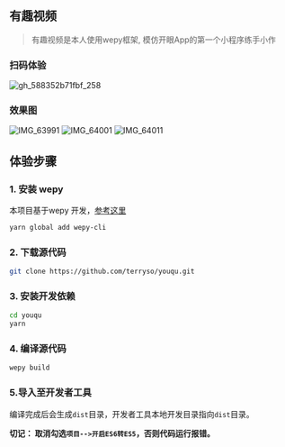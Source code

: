 
## 有趣视频
> 有趣视频是本人使用wepy框架, 模仿开眼App的第一个小程序练手小作

### 扫码体验

![gh_588352b71fbf_258](http://7xnju0.dl1.z0.glb.clouddn.com/gh_588352b71fbf_258.jpg)

### 效果图

![IMG_63991](http://7xnju0.dl1.z0.glb.clouddn.com/IMG_63991.PNG) ![IMG_64001](http://7xnju0.dl1.z0.glb.clouddn.com/IMG_64001.PNG) ![IMG_64011](http://7xnju0.dl1.z0.glb.clouddn.com/IMG_64011.PNG)

## 体验步骤

### 1. 安装 wepy
本项目基于wepy
开发，[参考这里](https://github.com/wepyjs/wepy)

```bash
yarn global add wepy-cli
```

### 2. 下载源代码
```bash
git clone https://github.com/terryso/youqu.git
```

### 3. 安装开发依赖
```bash
cd youqu
yarn
```

### 4. 编译源代码
```bash
wepy build
```

### 5.导入至开发者工具

编译完成后会生成`dist`目录，开发者工具本地开发目录指向`dist`目录。

**切记： 取消勾选`项目-->开启ES6转ES5`，否则代码运行报错。**

